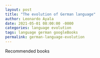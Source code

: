 ```yaml
---
layout: post
title: "The evolution of German language"
author: Leonardo Ayala
date: 2021-05-01 08:00:00 -0000
categories: language evolution
tags: language german googleBooks
permalink: german-language-evolution
---
```


Recommended books